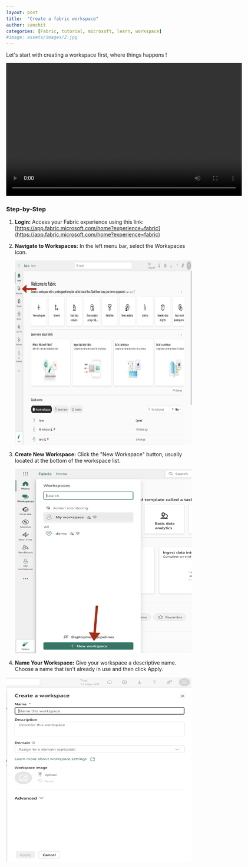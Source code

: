 ```yaml
---
layout: post
title:  "Create a fabric workspace"
author: sanchit
categories: [Fabric, tutorial, microsoft, learn, workspace]
#image: assets/images/2.jpg
---
```

Let's start with creating a workspace first, where things happens !

<video width="640" height="360" controls controlsList="nodownload">
  <source src="https://github.com/imsunchips/tutorial-videos/raw/refs/heads/main/00-fabric-how-to-create-workspace.mp4" type="video/mp4">
</video>


### Step-by-Step

1. **Login:** Access your Fabric experience using this link: [https://app.fabric.microsoft.com/home?experience=fabric](https://app.fabric.microsoft.com/home?experience=fabric)

2. **Navigate to Workspaces:** In the left menu bar, select the Workspaces icon.

    <img src="https://github.com/imsunchips/imanagedata.com/blob/develop/assets/screenshots/01-00.png?raw=true" width="1000" height="500">

3. **Create New Workspace:** Click the "New Workspace" button, usually located at the bottom of the workspace list.

    <img src="https://github.com/imsunchips/imanagedata.com/blob/develop/assets/screenshots/01-01.png?raw=true" width="1000" height="500">

4. **Name Your Workspace:** Give your workspace a descriptive name.  Choose a name that isn't already in use and then click Apply.


  <img src="https://github.com/imsunchips/imanagedata.com/blob/develop/assets/screenshots/01-05.png?raw=true" width="1000" height="500">

